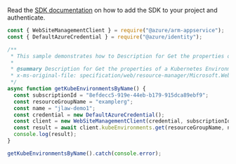 Read the [SDK documentation](https://github.com/Azure/azure-sdk-for-js/blob/%40azure%2Farm-appservice_12.0.0/sdk/appservice/arm-appservice/README.md) on how to add the SDK to your project and authenticate.

```javascript
const { WebSiteManagementClient } = require("@azure/arm-appservice");
const { DefaultAzureCredential } = require("@azure/identity");

/**
 * This sample demonstrates how to Description for Get the properties of a Kubernetes Environment.
 *
 * @summary Description for Get the properties of a Kubernetes Environment.
 * x-ms-original-file: specification/web/resource-manager/Microsoft.Web/stable/2021-03-01/examples/KubeEnvironments_Get.json
 */
async function getKubeEnvironmentsByName() {
  const subscriptionId = "8efdecc5-919e-44eb-b179-915dca89ebf9";
  const resourceGroupName = "examplerg";
  const name = "jlaw-demo1";
  const credential = new DefaultAzureCredential();
  const client = new WebSiteManagementClient(credential, subscriptionId);
  const result = await client.kubeEnvironments.get(resourceGroupName, name);
  console.log(result);
}

getKubeEnvironmentsByName().catch(console.error);
```
